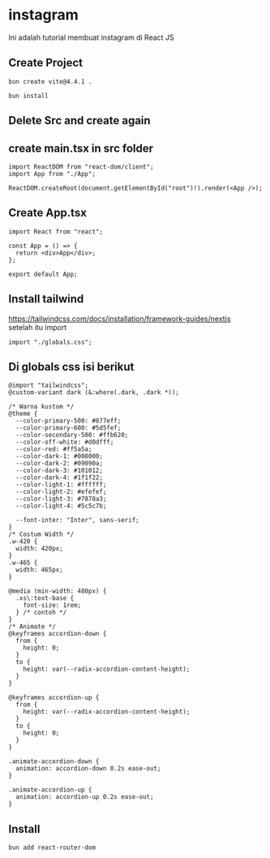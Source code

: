 # instagram
Ini adalah tutorial membuat instagram di React JS


## Create Project
```
bun create vite@4.4.1 .
```
```
bun install
```
## Delete Src and create again

## create main.tsx in src folder
```
import ReactDOM from "react-dom/client";
import App from "./App";

ReactDOM.createRoot(document.getElementById("root")!).render(<App />);
```
## Create App.tsx
```
import React from "react";

const App = () => {
  return <div>App</div>;
};

export default App;
```

## Install tailwind
https://tailwindcss.com/docs/installation/framework-guides/nextjs  
setelah itu import
```
import "./globals.css";
```

## Di globals css isi berikut
```
@import "tailwindcss";
@custom-variant dark (&:where(.dark, .dark *));

/* Warna kustom */
@theme {
  --color-primary-500: #877eff;
  --color-primary-600: #5d5fef;
  --color-secondary-500: #ffb620;
  --color-off-white: #d0dfff;
  --color-red: #ff5a5a;
  --color-dark-1: #000000;
  --color-dark-2: #09090a;
  --color-dark-3: #101012;
  --color-dark-4: #1f1f22;
  --color-light-1: #ffffff;
  --color-light-2: #efefef;
  --color-light-3: #7878a3;
  --color-light-4: #5c5c7b;

  --font-inter: "Inter", sans-serif;
}
/* Costum Width */
.w-420 {
  width: 420px;
}
.w-465 {
  width: 465px;
}

@media (min-width: 480px) {
  .xs\:text-base {
    font-size: 1rem;
  } /* contoh */
}
/* Animate */
@keyframes accordion-down {
  from {
    height: 0;
  }
  to {
    height: var(--radix-accordion-content-height);
  }
}

@keyframes accordion-up {
  from {
    height: var(--radix-accordion-content-height);
  }
  to {
    height: 0;
  }
}

.animate-accordion-down {
  animation: accordion-down 0.2s ease-out;
}

.animate-accordion-up {
  animation: accordion-up 0.2s ease-out;
}
```
## Install
```
bun add react-router-dom
```
